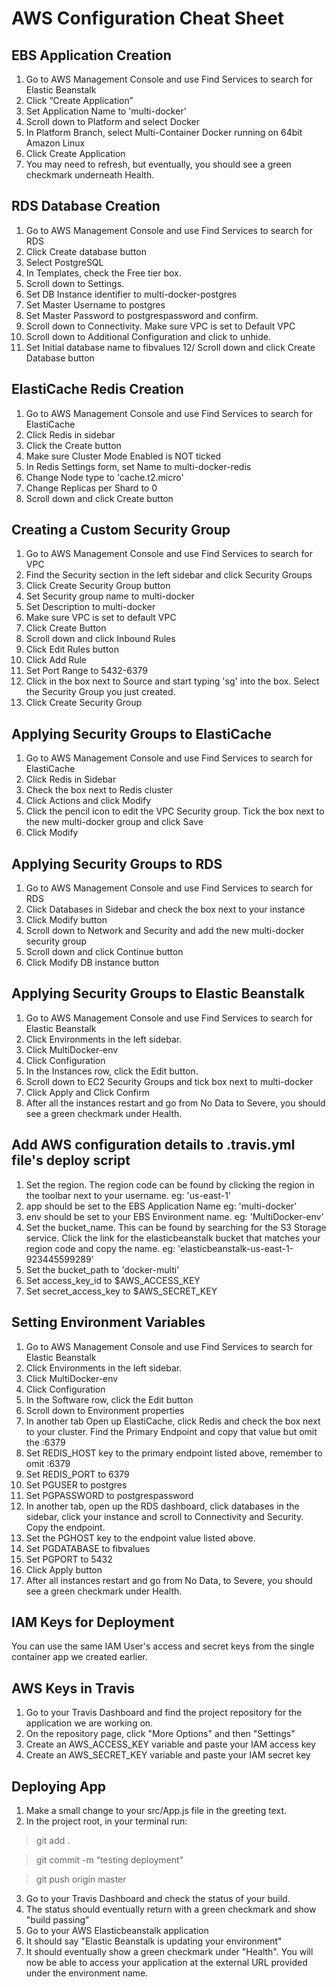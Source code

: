 # AWS Configuration Cheat Sheet

## EBS Application Creation

1. Go to AWS Management Console and use Find Services to search for Elastic Beanstalk
2. Click “Create Application”
3. Set Application Name to 'multi-docker'
4. Scroll down to Platform and select Docker
5. In Platform Branch, select Multi-Container Docker running on 64bit Amazon Linux
6. Click Create Application
7. You may need to refresh, but eventually, you should see a green checkmark underneath Health.

## RDS Database Creation

1. Go to AWS Management Console and use Find Services to search for RDS
2. Click Create database button
3. Select PostgreSQL
4. In Templates, check the Free tier box.
5. Scroll down to Settings.
6. Set DB Instance identifier to multi-docker-postgres
7. Set Master Username to postgres
8. Set Master Password to postgrespassword and confirm.
9. Scroll down to Connectivity. Make sure VPC is set to Default VPC
10. Scroll down to Additional Configuration and click to unhide.
11. Set Initial database name to fibvalues
12/ Scroll down and click Create Database button

## ElastiCache Redis Creation
1. Go to AWS Management Console and use Find Services to search for ElastiCache
2. Click Redis in sidebar
3. Click the Create button
4. Make sure Cluster Mode Enabled is NOT ticked
5. In Redis Settings form, set Name to multi-docker-redis
6. Change Node type to 'cache.t2.micro'
7. Change Replicas per Shard to 0
8. Scroll down and click Create button

## Creating a Custom Security Group

1. Go to AWS Management Console and use Find Services to search for VPC
2. Find the Security section in the left sidebar and click Security Groups
3. Click Create Security Group button
4. Set Security group name to multi-docker
5. Set Description to multi-docker
6. Make sure VPC is set to default VPC
7. Click Create Button
8. Scroll down and click Inbound Rules
9. Click Edit Rules button
10. Click Add Rule
11. Set Port Range to 5432-6379
12. Click in the box next to Source and start typing 'sg' into the box. Select the Security Group you just created.
13. Click Create Security Group

## Applying Security Groups to ElastiCache

1. Go to AWS Management Console and use Find Services to search for ElastiCache
2. Click Redis in Sidebar
3. Check the box next to Redis cluster
4. Click Actions and click Modify
5. Click the pencil icon to edit the VPC Security group. Tick the box next to the new multi-docker group and click Save
6. Click Modify

## Applying Security Groups to RDS

1. Go to AWS Management Console and use Find Services to search for RDS
2. Click Databases in Sidebar and check the box next to your instance
3. Click Modify button
4. Scroll down to Network and Security and add the new multi-docker security group
5. Scroll down and click Continue button
6. Click Modify DB instance button

## Applying Security Groups to Elastic Beanstalk

1. Go to AWS Management Console and use Find Services to search for Elastic Beanstalk
2. Click Environments in the left sidebar.
3. Click MultiDocker-env
4. Click Configuration
5. In the Instances row, click the Edit button.
6. Scroll down to EC2 Security Groups and tick box next to multi-docker
7. Click Apply and Click Confirm
8. After all the instances restart and go from No Data to Severe, you should see a green checkmark under Health.

## Add AWS configuration details to .travis.yml file's deploy script

1. Set the region. The region code can be found by clicking the region in the toolbar next to your username.
eg: 'us-east-1'
2. app should be set to the EBS Application Name
eg: 'multi-docker'
3. env should be set to your EBS Environment name.
eg: 'MultiDocker-env'
4. Set the bucket_name. This can be found by searching for the S3 Storage service. Click the link for the elasticbeanstalk bucket that matches your region code and copy the name.
eg: 'elasticbeanstalk-us-east-1-923445599289'
5. Set the bucket_path to 'docker-multi'
6. Set access_key_id to $AWS_ACCESS_KEY
7. Set secret_access_key to $AWS_SECRET_KEY

## Setting Environment Variables

1. Go to AWS Management Console and use Find Services to search for Elastic Beanstalk
2. Click Environments in the left sidebar.
3. Click MultiDocker-env
4. Click Configuration
5. In the Software row, click the Edit button
6. Scroll down to Environment properties
7. In another tab Open up ElastiCache, click Redis and check the box next to your cluster. Find the Primary Endpoint and copy that value but omit the :6379
8. Set REDIS_HOST key to the primary endpoint listed above, remember to omit :6379
9. Set REDIS_PORT to 6379
10. Set PGUSER to postgres
11. Set PGPASSWORD to postgrespassword
12. In another tab, open up the RDS dashboard, click databases in the sidebar, click your instance and scroll to Connectivity and Security. Copy the endpoint.
13. Set the PGHOST key to the endpoint value listed above.
14. Set PGDATABASE to fibvalues
15. Set PGPORT to 5432
16. Click Apply button
17. After all instances restart and go from No Data, to Severe, you should see a green checkmark under Health.

## IAM Keys for Deployment

You can use the same IAM User's access and secret keys from the single container app we created earlier.

## AWS Keys in Travis

1. Go to your Travis Dashboard and find the project repository for the application we are working on.
2. On the repository page, click "More Options" and then "Settings"
3. Create an AWS_ACCESS_KEY variable and paste your IAM access key
4. Create an AWS_SECRET_KEY variable and paste your IAM secret key

## Deploying App

1. Make a small change to your src/App.js file in the greeting text.
2. In the project root, in your terminal run:
> git add .

> git commit -m “testing deployment"

> git push origin master

3. Go to your Travis Dashboard and check the status of your build.
4. The status should eventually return with a green checkmark and show "build passing"
5. Go to your AWS Elasticbeanstalk application
6. It should say "Elastic Beanstalk is updating your environment"
7. It should eventually show a green checkmark under "Health". You will now be able to access your application at the external URL provided under the environment name.